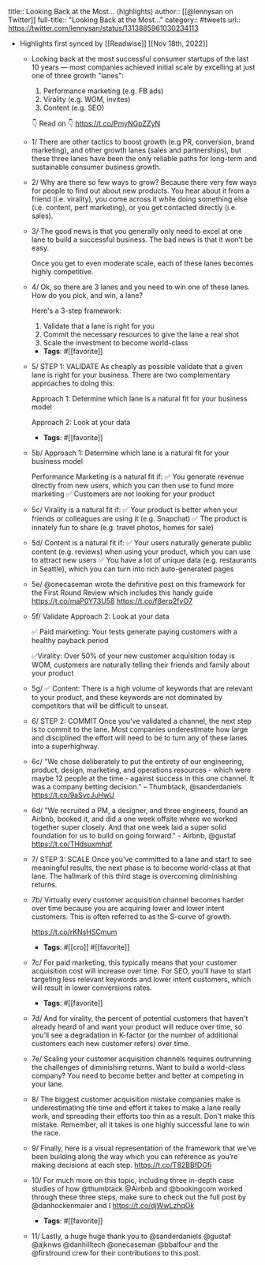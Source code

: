 title:: Looking Back at the Most... (highlights)
author:: [[@lennysan on Twitter]]
full-title:: "Looking Back at the Most..."
category:: #tweets
url:: https://twitter.com/lennysan/status/1313885961030234113

- Highlights first synced by [[Readwise]] [[Nov 18th, 2022]]
	- Looking back at the most successful consumer startups of the last 10 years — most companies achieved initial scale by excelling at just one of three growth "lanes":
	  
	  1. Performance marketing (e.g. FB ads)
	  2. Virality (e.g. WOM, invites)
	  3. Content (e.g. SEO)
	  
	  👇 Read on 👇 https://t.co/PmyNGpZZyN
	- 1/ There are other tactics to boost growth (e.g PR, conversion, brand marketing), and other growth lanes (sales and partnerships), but these three lanes have been the only reliable paths for long-term and sustainable consumer business growth.
	- 2/ Why are there so few ways to grow? Because there very few ways for people to find out about new products. You hear about it from a friend (i.e. virality), you come across it while doing something else (i.e. content, perf marketing), or you get contacted directly (i.e. sales).
	- 3/ The good news is that you generally only need to excel at one lane to build a successful business. The bad news is that it won’t be easy.
	  
	  Once you get to even moderate scale, each of these lanes becomes highly competitive.
	- 4/ Ok, so there are 3 lanes and you need to win one of these lanes. How do you pick, and win, a lane?
	  
	  Here's a 3-step framework:
	  1. Validate that a lane is right for you
	  2. Commit the necessary resources to give the lane a real shot
	  3. Scale the investment to become world-class
		- **Tags**: #[[favorite]]
	- 5/ STEP 1: VALIDATE
	  As cheaply as possible validate that a given lane is right for your business. There are two complementary approaches to doing this: 
	  
	  Approach 1: Determine which lane is a natural fit for your business model
	  
	  Approach 2: Look at your data
		- **Tags**: #[[favorite]]
	- 5b/ Approach 1: Determine which lane is a natural fit for your business model
	  
	  Performance Marketing is a natural fit if:
	  ✅ You generate revenue directly from new users, which you can then use to fund more marketing
	  ✅ Customers are not looking for your product
	- 5c/ Virality is a natural fit if:
	  ✅ Your product is better when your friends or colleagues are using it (e.g. Snapchat)
	  ✅ The product is innately fun to share (e.g. travel photos, homes for sale)
	- 5d/ Content is a natural fit if:
	  ✅ Your users naturally generate public content (e.g. reviews) when using your product, which you can use to attract new users
	  ✅ You have a lot of unique data (e.g. restaurants in Seattle), which you can turn into rich auto-generated pages
	- 5e/ @onecaseman wrote the definitive post on this framework for the First Round Review which includes this handy guide
	  https://t.co/maP0Y73U58 https://t.co/f8erp2fyO7
	- 5f/ Validate Approach 2: Look at your data
	  
	  ✅ Paid marketing: Your tests generate paying customers with a healthy payback period
	  
	  ✅Virality: Over 50% of your new customer acquisition today is WOM, customers are naturally telling their friends and family about your product
	- 5g/ ✅ Content: There is a high volume of keywords that are relevant to your product, and these keywords are not dominated by competitors that will be difficult to unseat.
	- 6/ STEP 2: COMMIT
	  Once you’ve validated a channel, the next step is to commit to the lane. Most companies underestimate how large and disciplined the effort will need to be to turn any of these lanes into a superhighway.
	- 6c/ "We chose deliberately to put the entirety of our engineering, product, design, marketing, and operations resources - which were maybe 12 people at the time - against success in this one channel. It was a company betting decision." – Thumbtack, @sanderdaniels https://t.co/9aSycJuHwU
	- 6d/ "We recruited a PM, a designer, and three engineers, found an Airbnb, booked it, and did a one week offsite where we worked together super closely. And that one week laid a super solid foundation for us to build on going forward." - Airbnb, @gustaf https://t.co/THdsuxmhqf
	- 7/ STEP 3: SCALE
	  Once you've committed to a lane and start to see meaningful results, the next phase is to become world-class at that lane. The hallmark of this third stage is overcoming diminishing returns.
	- 7b/ Virtually every customer acquisition channel becomes harder over time because you are acquiring lower and lower intent customers. This is often referred to as the S-curve of growth.
	  
	  https://t.co/rKNsHSCmum
		- **Tags**: #[[cro]] #[[favorite]]
	- 7c/ For paid marketing, this typically means that your customer acquisition cost will increase over time. For SEO, you’ll have to start targeting less relevant keywords and lower intent customers, which will result in lower conversions rates.
		- **Tags**: #[[favorite]]
	- 7d/ And for virality, the percent of potential customers that haven't already heard of and want your product will reduce over time, so you’ll see a degradation in K-factor (or the number of additional customers each new customer refers) over time.
	- 7e/ Scaling your customer acquisition channels requires outrunning the challenges of diminishing returns. Want to build a world-class company? You need to become better and better at competing in your lane.
	- 8/ The biggest customer acquisition mistake companies make is underestimating the time and effort it takes to make a lane really work, and spreading their efforts too thin as a result. Don't make this mistake. Remember, all it takes is one highly successful lane to win the race.
	- 9/ Finally, here is a visual representation of the framework that we’ve been building along the way which you can reference as you’re making decisions at each step. https://t.co/T82BBfDGfi
	- 10/ For much more on this topic, including three in-depth case studies of how @thumbtack @Airbnb and @bookingcom worked through these three steps, make sure to check out the full post by @danhockenmaier and I https://t.co/djWwLzhqOk
		- **Tags**: #[[favorite]]
	- 11/ Lastly, a huge huge thank you to @sanderdaniels @gustaf @ajknws @danhilltech @onecaseman @bbalfour and the @firstround crew for their contributions to this post.